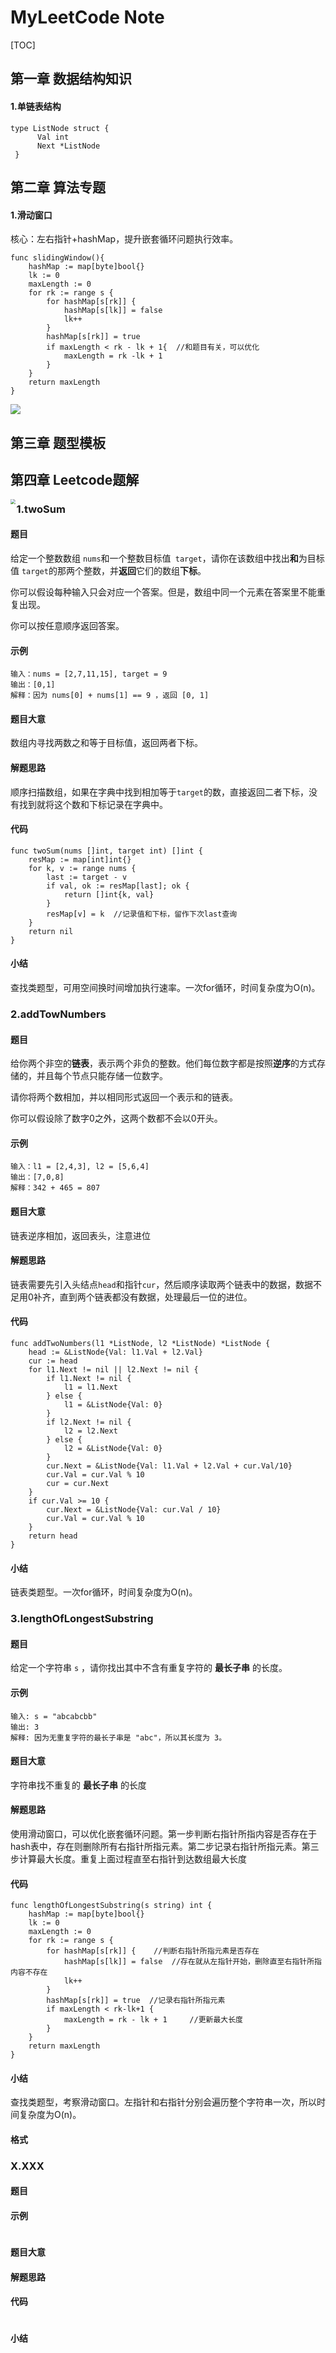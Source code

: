 # MyLeetCode Note

[TOC]

## 第一章	数据结构知识

#### 1.单链表结构

```
type ListNode struct {
      Val int
      Next *ListNode
 }
```

## 第二章	算法专题

#### 1.滑动窗口

核心：左右指针+hashMap，提升嵌套循环问题执行效率。

```
func slidingWindow(){
	hashMap := map[byte]bool{}
	lk := 0
	maxLength := 0
	for rk := range s {
		for hashMap[s[rk]] {
			hashMap[s[lk]] = false
			lk++
		}
		hashMap[s[rk]] = true
		if maxLength < rk - lk + 1{  //和题目有关，可以优化
			maxLength = rk -lk + 1
		}
	}
	return maxLength
}
```

<img src="https://img-blog.csdnimg.cn/20af5e0ee7cf4bdfb514822bb23ad062.gif#pic_center">



## 第三章	题型模板

## 第四章	Leetcode题解

<img src="https://img2.baidu.com/it/u=2643091948,2534409172&fm=253&fmt=auto&app=138&f=JPG?w=952&h=500" style="zoom:50%" align="left">

### 1.twoSum

#### 题目

给定一个整数数组 `nums`和一个整数目标值` target`，请你在该数组中找出**和**为目标值 `target`的那两个整数，并**返回**它们的数组**下标**。

你可以假设每种输入只会对应一个答案。但是，数组中同一个元素在答案里不能重复出现。

你可以按任意顺序返回答案。

#### 示例

```
输入：nums = [2,7,11,15], target = 9
输出：[0,1]
解释：因为 nums[0] + nums[1] == 9 ，返回 [0, 1]
```

#### 题目大意

数组内寻找两数之和等于目标值，返回两者下标。

#### 解题思路

顺序扫描数组，如果在字典中找到相加等于`target`的数，直接返回二者下标，没有找到就将这个数和下标记录在字典中。

#### 代码

```
func twoSum(nums []int, target int) []int {
	resMap := map[int]int{}
	for k, v := range nums {
		last := target - v
		if val, ok := resMap[last]; ok {
			return []int{k, val}
		}
		resMap[v] = k  //记录值和下标，留作下次last查询
	}
	return nil
}
```

#### 小结

查找类题型，可用空间换时间增加执行速率。一次for循环，时间复杂度为O(n)。

### 2.addTowNumbers

#### 题目

给你两个非空的**链表**，表示两个非负的整数。他们每位数字都是按照**逆序**的方式存储的，并且每个节点只能存储一位数字。

请你将两个数相加，并以相同形式返回一个表示和的链表。

你可以假设除了数字0之外，这两个数都不会以0开头。

#### 示例

```
输入：l1 = [2,4,3], l2 = [5,6,4]
输出：[7,0,8]
解释：342 + 465 = 807
```

#### 题目大意

链表逆序相加，返回表头，注意进位

#### 解题思路

链表需要先引入头结点`head`和指针`cur`，然后顺序读取两个链表中的数据，数据不足用0补齐，直到两个链表都没有数据，处理最后一位的进位。

#### 代码

```
func addTwoNumbers(l1 *ListNode, l2 *ListNode) *ListNode {
	head := &ListNode{Val: l1.Val + l2.Val}
	cur := head
	for l1.Next != nil || l2.Next != nil {
		if l1.Next != nil {
			l1 = l1.Next
		} else {
			l1 = &ListNode{Val: 0}
		}
		if l2.Next != nil {
			l2 = l2.Next
		} else {
			l2 = &ListNode{Val: 0}
		}
		cur.Next = &ListNode{Val: l1.Val + l2.Val + cur.Val/10}
		cur.Val = cur.Val % 10
		cur = cur.Next
	}
	if cur.Val >= 10 {
		cur.Next = &ListNode{Val: cur.Val / 10}
		cur.Val = cur.Val % 10
	}
	return head
}
```

#### 小结

链表类题型。一次for循环，时间复杂度为O(n)。

### 3.lengthOfLongestSubstring

#### 题目

给定一个字符串 `s` ，请你找出其中不含有重复字符的 **最长子串** 的长度。

#### 示例

```
输入: s = "abcabcbb"
输出: 3 
解释: 因为无重复字符的最长子串是 "abc"，所以其长度为 3。
```

#### 题目大意

字符串找不重复的 **最长子串** 的长度

#### 解题思路

使用滑动窗口，可以优化嵌套循环问题。第一步判断右指针所指内容是否存在于hash表中，存在则删除所有右指针所指元素。第二步记录右指针所指元素。第三步计算最大长度。重复上面过程直至右指针到达数组最大长度

#### 代码

```
func lengthOfLongestSubstring(s string) int {
	hashMap := map[byte]bool{}
	lk := 0
	maxLength := 0
	for rk := range s {
		for hashMap[s[rk]] {	//判断右指针所指元素是否存在
			hashMap[s[lk]] = false	//存在就从左指针开始，删除直至右指针所指内容不存在
			lk++
		}
		hashMap[s[rk]] = true  //记录右指针所指元素
		if maxLength < rk-lk+1 {
			maxLength = rk - lk + 1		//更新最大长度
		}
	}
	return maxLength
}
```

#### 小结

查找类题型，考察滑动窗口。左指针和右指针分别会遍历整个字符串一次，所以时间复杂度为O(n)。



#### 格式

### X.XXX

#### 题目



#### 示例

```

```

#### 题目大意



#### 解题思路



#### 代码

```

```

#### 小结
